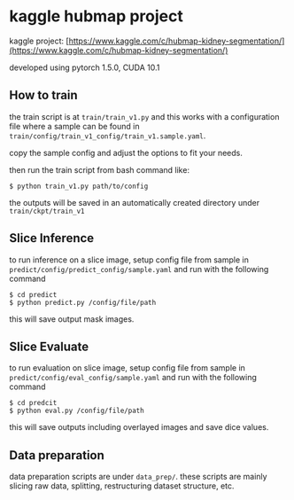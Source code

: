# kaggle hubmap project

kaggle project: [https://www.kaggle.com/c/hubmap-kidney-segmentation/](https://www.kaggle.com/c/hubmap-kidney-segmentation/)

developed using pytorch 1.5.0, CUDA 10.1


## How to train

the train script is at `train/train_v1.py` and this works with a configuration file where a sample can be found in `train/config/train_v1_config/train_v1.sample.yaml`.

copy the sample config and adjust the options to fit your needs.

then run the train script from bash command like:

```
$ python train_v1.py path/to/config
```

the outputs will be saved in an automatically created directory under `train/ckpt/train_v1`

## Slice Inference

to run inference on a slice image, setup config file from sample in `predict/config/predict_config/sample.yaml` and run with the following command

```
$ cd predict
$ python predict.py /config/file/path
```

this will save output mask images.

## Slice Evaluate

to run evaluation on slice image, setup config file from sample in `predict/config/eval_config/sample.yaml` and run with the following command

```
$ cd predcit
$ python eval.py /config/file/path
```

this will save outputs including overlayed images and save dice values.


## Data preparation

data preparation scripts are under `data_prep/`. these scripts are mainly slicing raw data, splitting, restructuring dataset structure, etc.

